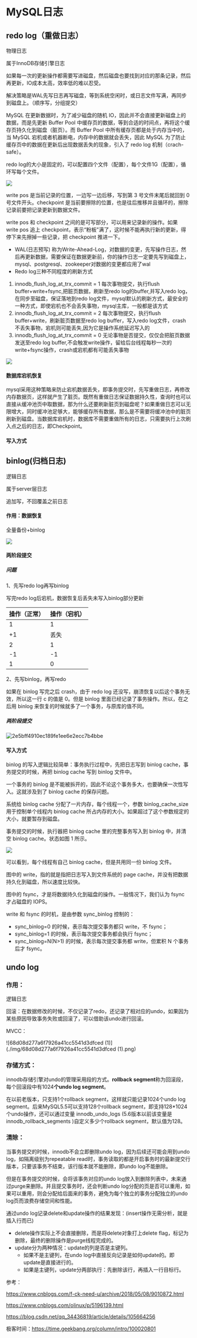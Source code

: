 # MySQL日志

## redo log（重做日志）

物理日志

属于InnoDB存储引擎日志

如果每一次的更新操作都需要写进磁盘，然后磁盘也要找到对应的那条记录，然后再更新，IO成本太高，效率低的难以忍受。

解决策略是WAL先写日志再写磁盘，等到系统空闲时，或日志文件写满，再同步到磁盘上。（顺序写，分组提交）

MySQL 在更新数据时，为了减少磁盘的随机 IO，因此并不会直接更新磁盘上的数据，而是先更新 Buffer Pool 中缓存页的数据，等到合适的时间点，再将这个缓存页持久化到磁盘（脏页）。而 Buffer Pool 中所有缓存页都是处于内存当中的，当 MySQL 宕机或者机器断电，内存中的数据就会丢失，因此 MySQL 为了防止缓存页中的数据在更新后出现数据丢失的现象，引入了 redo log 机制（crach-safe）。

redo log的大小是固定的，可以配置四个文件（配置），每个文件1G（配置），循环写每个文件。

![](./img/16a7950217b3f0f4ed02db5db59562a7.png)

write pos 是当前记录的位置，一边写一边后移，写到第 3 号文件末尾后就回到 0 号文件开头。checkpoint 是当前要擦除的位置，也是往后推移并且循环的，擦除记录前要把记录更新到数据文件。

write pos 和 checkpoint 之间的是可写部分，可以用来记录新的操作。如果 write pos 追上 checkpoint，表示“粉板”满了，这时候不能再执行新的更新，得停下来先擦掉一些记录，把 checkpoint 推进一下。

- WAL(日志预写)
  称为Write-Ahead-Log，对数据的变更，先写操作日志，然后再更新数据，需要保证在数据更新前，你的操作日志一定要先写到磁盘上，mysql、postgresql、zookeeper对数据的变更都应用了wal
- Redo log三种不同程度的刷新方式

1. innodb_flush_log_at_trx_commit = 1
   每次事物提交，执行flush buffer+write+fsync,把脏页数据，刷新至redo log的buffer,并写入redo log，在同步至磁盘，保证落地到redo log文件，mysql默认的刷新方式，最安全的一种方式，即使宕机也不会丢失事物，mysql主库，一般都是该方式
2. innodb_flush_log_at_trx_commit = 2
   每次事物提交，执行flush buffer+write，刷新脏页数据至redo log buffer，写入redo log文件，crash不丢失事物，宕机则可能丢失,因为它是操作系统延迟写入的
3. innodb_flush_log_at_trx_commit = 0
   无论事物是否提交，仅仅会把脏页数据发送至redo log buffer,不会触发write操作，留给后台线程每秒一次的write+fsync操作，crash或宕机都有可能丢失事物



![](./img/733013-20180508104623183-690986409.png)

#### 数据库宕机恢复

mysql采用这种策略来防止宕机数据丢失，即事务提交时，先写重做日志，再修改内存数据页，这样就产生了脏页。既然有重做日志保证数据持久性，查询时也可以直接从缓冲池页中取数据，那为什么还要刷新脏页到磁盘呢？如果重做日志可以无限增大，同时缓冲池足够大，能够缓存所有数据，那么是不需要将缓冲池中的脏页刷新到磁盘。当数据库宕机时，数据库不需要重做所有的日志，只需要执行上次刷入点之后的日志，即Checkpoint。

#### 写入方式



## binlog(归档日志)

逻辑日志

属于server层日志

追加写，不回覆盖之前日志

#### 作用：数据恢复

全量备份+binlog

![](./img/20190326103256132.jpeg)

#### 两阶段提交

##### 问题

1、先写redo log再写binlog

写完redo log后宕机，数据恢复后丢失未写入binlog部分更新

| 操作（正常） | 操作（宕机） |
| :----------- | :----------- |
| 1            | 1            |
| +1           | 丢失         |
| 2            | 1            |
| -1           | -1           |
| 1            | 0            |

2、先写binlog，再写redo

如果在 binlog 写完之后 crash，由于 redo log 还没写，崩溃恢复以后这个事务无效，所以这一行 c 的值是 0。但是 binlog 里面已经记录了事务操作。所以，在之后用 binlog 来恢复的时候就多了一个事务，与原库的值不同。

##### 两阶段提交

![2e5bff4910ec189fe1ee6e2ecc7b4bbe](./img/2e5bff4910ec189fe1ee6e2ecc7b4bbe.png)

#### 写入方式

binlog 的写入逻辑比较简单：事务执行过程中，先把日志写到 binlog cache，事务提交的时候，再把 binlog cache 写到 binlog 文件中。

一个事务的 binlog 是不能被拆开的，因此不论这个事务多大，也要确保一次性写入。这就涉及到了 binlog cache 的保存问题。

系统给 binlog cache 分配了一片内存，每个线程一个，参数 binlog_cache_size 用于控制单个线程内 binlog cache 所占内存的大小。如果超过了这个参数规定的大小，就要暂存到磁盘。

事务提交的时候，执行器把 binlog cache 里的完整事务写入到 binlog 中，并清空 binlog cache。状态如图 1 所示。

![](./img/9ed86644d5f39efb0efec595abb92e3e.png)

可以看到，每个线程有自己 binlog cache，但是共用同一份 binlog 文件。

图中的 write，指的就是指把日志写入到文件系统的 page cache，并没有把数据持久化到磁盘，所以速度比较快。

图中的 fsync，才是将数据持久化到磁盘的操作。一般情况下，我们认为 fsync 才占磁盘的 IOPS。

write 和 fsync 的时机，是由参数 sync_binlog 控制的：

- sync_binlog=0 的时候，表示每次提交事务都只 write，不 fsync；
- sync_binlog=1 的时候，表示每次提交事务都会执行 fsync；
- sync_binlog=N(N>1) 的时候，表示每次提交事务都 write，但累积 N 个事务后才 fsync。

## undo log

### 作用：

逻辑日志

回滚：在数据修改的时候，不仅记录了redo，还记录了相对应的undo，如果因为某些原因导致事务失败或回滚了，可以借助该undo进行回滚。

MVCC：

![68d08d277a6f7926a41cc5541d3dfced (1)](./img/68d08d277a6f7926a41cc5541d3dfced (1).png)

### 存储方式：

innodb存储引擎对undo的管理采用段的方式。**rollback segment**称为回滚段，每个回滚段中有1024**个undo log segment**。

在以前老版本，只支持1个rollback segment，这样就只能记录1024个undo log segment。后来MySQL5.5可以支持128个rollback segment，即支持128*1024个undo操作，还可以通过变量 innodb_undo_logs (5.6版本以前该变量是 innodb_rollback_segments )自定义多少个rollback segment，默认值为128。

### 清除：

当事务提交的时候，innodb不会立即删除undo log，因为后续还可能会用到undo log，如隔离级别为repeatable read时，事务读取的都是开启事务时的最新提交行版本，只要该事务不结束，该行版本就不能删除，即undo log不能删除。

但是在事务提交的时候，会将该事务对应的undo log放入到删除列表中，未来通过purge来删除。并且提交事务时，还会判断undo log分配的页是否可以重用，如果可以重用，则会分配给后面来的事务，避免为每个独立的事务分配独立的undo log页而浪费存储空间和性能。

通过undo log记录delete和update操作的结果发现：(insert操作无需分析，就是插入行而已)

- delete操作实际上不会直接删除，而是将delete对象打上delete flag，标记为删除，最终的删除操作是purge线程完成的。
- update分为两种情况：update的列是否是主键列。
  - 如果不是主键列，在undo log中直接反向记录是如何update的。即update是直接进行的。
  - 如果是主键列，update分两部执行：先删除该行，再插入一行目标行。



参考：

https://www.cnblogs.com/f-ck-need-u/archive/2018/05/08/9010872.html

https://www.cnblogs.com/olinux/p/5196139.html

https://blog.csdn.net/qq_34436819/article/details/105664256

极客时间：https://time.geekbang.org/column/intro/100020801

